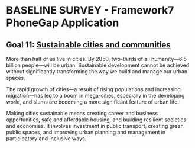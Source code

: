 # BASELINE SURVEY - Framework7 PhoneGap Application 
		
## Goal 11: [Sustainable cities and communities](https://www.undp.org/content/undp/en/home/sustainable-development-goals/goal-11-sustainable-cities-and-communities.html)

More than half of us  live in cities. By 2050, two-thirds of all humanity—6.5 billion people—will be urban. Sustainable development cannot be achieved without significantly transforming the way we build and manage our urban spaces.

The rapid growth of cities—a result of rising populations and increasing migration—has led to a boom in mega-cities, especially in the developing world, and slums are becoming a more significant feature of urban life.

Making cities sustainable means creating career and business opportunities, safe and affordable housing, and building resilient societies and economies. It involves investment in public transport, creating green public spaces, and improving urban planning and management in participatory and inclusive ways.
